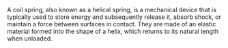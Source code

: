 A coil spring, also known as a helical spring, is a mechanical device that is typically used to store energy and subsequently release it, absorb shock, or maintain a force between surfaces in contact. They are made of an elastic material formed into the shape of a helix, which returns to its natural length when unloaded.




